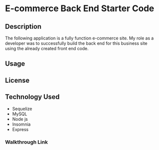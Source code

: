 # E-commerce Back End Starter Code

## Description
The following application is a fully function e-commerce site. My role as a developer was to successfully build the back end for this business site using the already created front end code.

## Usage

## License

## Technology Used 
* Sequelize
* MySQL
* Node js
* Insomnia
* Express

### Walkthrough Link